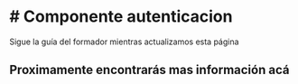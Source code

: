 # # Componente autenticacion

Sigue la guía del formador mientras actualizamos esta página

## Proximamente encontrarás mas información acá